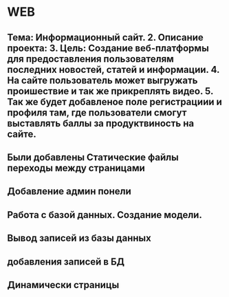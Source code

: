 # WEB
Тема: Информационный сайт.
2. Описание проекта:
3. Цель: Создание веб-платформы для предоставления пользователям последних новостей, статей и информации.
4. На сайте пользователь может выгружать проишествие и так же прикреплять видео.
5. Так же будет добавленое поле регистрациии и профиля там, где пользователи смогут выставлять баллы за продуктвиность на сайте.
---------------------------------
Были добавлены Статические файлы  
переходы  между страницами 
---------------------------------
Добавление админ понели
---------------------------------
Работа с базой данных. 
Создание модели.
 ----------------------------
Вывод записей из базы данных
 ----------------------------
добавления записей в БД
 ----------------------------
Динамически  страницы 
-----------------------------
